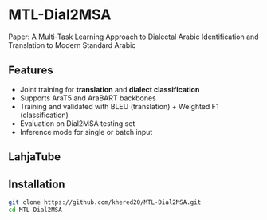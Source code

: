 # MTL-Dial2MSA
Paper: A Multi-Task Learning Approach to Dialectal Arabic Identification and Translation to Modern Standard Arabic

## Features
- Joint training for **translation** and **dialect classification**
- Supports AraT5 and AraBART backbones
- Training and validated with BLEU (translation) + Weighted F1 (classification)
- Evaluation on Dial2MSA testing set
- Inference mode for single or batch input

## LahjaTube

## Installation
```bash
git clone https://github.com/khered20/MTL-Dial2MSA.git
cd MTL-Dial2MSA
